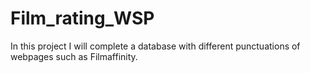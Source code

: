 # Film_rating_WSP
In this project I will complete a database with different punctuations of webpages such as Filmaffinity. 
